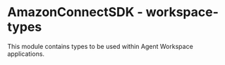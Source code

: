 # AmazonConnectSDK - workspace-types

This module contains types to be used within Agent Workspace applications.
